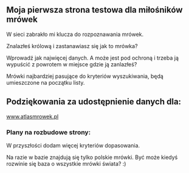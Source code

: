 ## Moja pierwsza strona testowa dla miłośników mrówek

W sieci zabrakło mi klucza do rozpoznawania mrówek.

Znalazłeś królową i zastanawiasz się jak to mrówka?

Wprowadź jak najwięcej danych.
A może jest pod ochroną i trzeba ją wypuścić z powrotem w miejsce gdzie ją zanlazłeś?

Mrówki najbardziej pasujące do kryteriów wyszukiwania, będą umieszczone na początku listy.


## Podziękowania za udostępnienie danych dla:
www.atlasmrowek.pl



### Plany na rozbudowe strony:
W przyszłości dodam więcej kryteriów dopasowania.

Na razie w bazie znajdują się tylko polskie mrówki.
Być może kiedyś rozwinie się baza o wszystkie mrówki świata? :)



